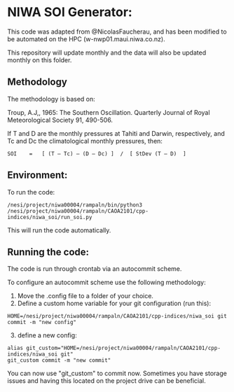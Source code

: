 # NIWA SOI Generator:

This code was adapted from @NicolasFaucherau, and has been modified to be automated on the HPC (w-nwp01.maui.niwa.co.nz). 

This repository will update monthly and the data will also be updated monthly on this folder.

## Methodology
The methodology is based on:

Troup, A.J,, 1965: The Southern Oscillation. Quarterly Journal of Royal Meteorological Society 91, 490-506.

If T and D are the monthly pressures at Tahiti and Darwin, respectively, and Tc and Dc the climatological monthly pressures, then: 
```
SOI    =   [ (T – Tc) – (D – Dc) ]  /  [ StDev (T – D)  ]
```
## Environment:

To run the code:
```
/nesi/project/niwa00004/rampaln/bin/python3 /nesi/project/niwa00004/rampaln/CAOA2101/cpp-indices/niwa_soi/run_soi.py
```
This will run the code automatically.


## Running the code:

The code is run through crontab via an autocommit scheme.

To configure an autocommit scheme use the following methodology:

1. Move the .config file to a folder of your choice.
2. Define a custom home variable for your git configuration (run this):
```
HOME=/nesi/project/niwa00004/rampaln/CAOA2101/cpp-indices/niwa_soi git commit -m "new config"
```
3. define a new config:
```
alias git_custom="HOME=/nesi/project/niwa00004/rampaln/CAOA2101/cpp-indices/niwa_soi git"
git_custom commit -m "new commit"
```

You can now use "git_custom" to commit now. Sometimes you have storage issues and having this located on the project drive can be beneficial. 